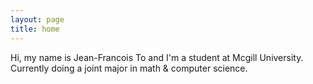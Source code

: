 ```yaml
---
layout: page
title: home
---
```


Hi, my name is Jean-Francois To and I'm a student at Mcgill University. Currently doing a joint major in math & computer
science.
